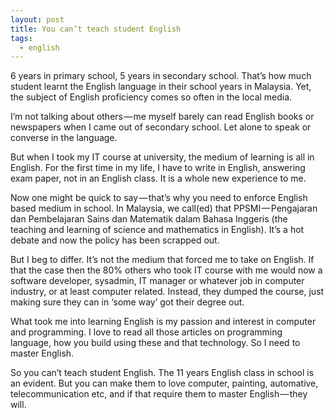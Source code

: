 ```yaml
---
layout: post
title: You can’t teach student English
tags:
  - english
---
```


6 years in primary school, 5 years in secondary school. That’s how much student learnt the English language in their school years in Malaysia. Yet, the subject of English proficiency comes so often in the local media.

I’m not talking about others — me myself barely can read English books or newspapers when I came out of secondary school. Let alone to speak or converse in the language.

But when I took my IT course at university, the medium of learning is all in English. For the first time in my life, I have to write in English, answering exam paper, not in an English class. It is a whole new experience to me.

Now one might be quick to say — that’s why you need to enforce English based medium in school. In Malaysia, we call(ed) that PPSMI — Pengajaran dan Pembelajaran Sains dan Matematik dalam Bahasa Inggeris (the teaching and learning of science and mathematics in English). It’s a hot debate and now the policy has been scrapped out.

But I beg to differ. It’s not the medium that forced me to take on English. If that the case then the 80% others who took IT course with me would now a software developer, sysadmin, IT manager or whatever job in computer industry, or at least computer related. Instead, they dumped the course, just making sure they can in ‘some way’ got their degree out.

What took me into learning English is my passion and interest in computer and programming. I love to read all those articles on programming language, how you build using these and that technology. So I need to master English.

So you can’t teach student English. The 11 years English class in school is an evident. But you can make them to love computer, painting, automative, telecommunication etc, and if that require them to master English — they will.
